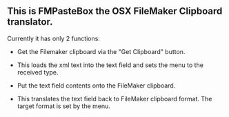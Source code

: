 ## This is FMPasteBox the OSX FileMaker Clipboard translator. ##


Currently it has only 2 functions:

+ Get the Filemaker clipboard via the "Get Clipboard" button.
 + This loads the xml text into the text field and sets the menu to the received type.
 
+ Put the text field contents onto the FileMaker clipboard.
 + This translates the text field back to FileMaker clipboard format. The target format is set by the menu.
